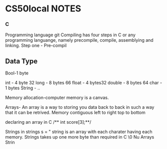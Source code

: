 # CS50local NOTES

### C 
Programming language git
  Compiling has four steps in C or any programming languange, namely precompile, compile, assemblying and linking.
  Step one
    - Pre-compil



## Data Type
Bool-1 byte

int - 4 byte 32
long - 8 bytes 66
float - 4 bytes32
double - 8 bytes 64
char - 1 bytes
String - ..

Memory allocation-computer memory is a canvas.

Arrays- An array is a way to storing you data back to back in such a way that it can be retrived. Memory contiguous left to right top to bottom

declaring an array in C
    /** int score[3];**/

Strings in
strings s = " string is an array with each charater having each memory.
Strings takes up one more byte than required in C \0 Nu
Arrays
Strin
